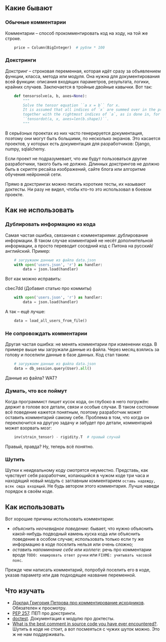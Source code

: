 ## Какие бывают

### Обычные комментарии

Комментарии – способ прокомментировать код на ходу, на той же строке. 


```py
    price = Column(BigInteger)  # рубли * 100
```

### Докстринги

Докстринг – строковая переменная, которая идёт сразу за объявлением функции, класса, метода или модуля.
Она нужна для документирования всей функции: описания входящих параметров, результата, логики, крайних случаев.
Заключается в тройные двойные кавычки. Вот так:


```py
    def tensorsolve(a, b, axes=None):
        """
        Solve the tensor equation ``a x = b`` for x.
        It is assumed that all indices of `x` are summed over in the product,
        together with the rightmost indices of `a`, as is done in, for example,
        ``tensordot(a, x, axes=len(b.shape))``.
        """
```
В серьёзных проектах из них часто генерируется документация, поэтому они могут быть большими, по несколько экранов.
Это касается проектов, у которых есть документация для разработчиков: Django, numpy, sqlalchemy.

Если проект не подразумевает, что им будут пользоваться другие разработчики, такого быть не должно.
Длинных докстрингов не должно быть в скрипте ресайза изображений, сайте блога или алгоритме обучения нейронной сети.

Прямо в докстрингах можно писать короткие тесты, их называют доктесты. Ни разу не видел, чтобы кто-то
это использовал в боевом проекте.


## Как не использовать


### Дублировать информацию из кода

Самая частая ошибка, связанная с комментариями: дублирование информации.
В таком случае комментарий не несёт дополнительной информации, а просто переводит соседний код
с Питона на русский/английский. Пример:


```py
    # загружаем данные из файла data.json
    with open('users.json', 'r') as handler:
        data = json.load(handler)
```
Вот как можно исправить:


cbec7dd (Добавил статью про коммиты)
```py
    with open('users.json', 'r') as handler:
        data = json.load(handler)
```
А так – ещё лучше:


```py
    data = load_all_users_from_file()
```

### Не сопровождать комментарии

Другая частая ошибка: не менять комментарии при изменении кода. В примере выше мы загружали данные из файла. 
Через месяц взялись за голову и поселили данные в базе данных. Код стал таким:


```py
    # загружаем данные из файла data.json
    data = db_session.query(User).all()
```
Данные из файла? WAT?


### Думать, что все поймут

Когда программист пишет кусок кода, он глубоко в него погружён: держит в голове все детали, связи и особые случаи.
В таком состоянии всё поведение кажется понятным, поэтому разработчик может оставить комментарий самому себе.
Проблема в том, что когда он переключится на другую задачу и забудет про детали, комментарий может взорвать мозг:


```py
    inv(strain_tensor) - rigidity.T  # правый случай
```
Правый, правда? Ну, теперь всё понятно.


### Шутить

Шутки к неидеальному коду смотрятся неуместно. Представь, как чувствует себя разработчик, копающийся в чужом
коде три часа и находящий новый модуль с заглавным комментарием `оставь надежду, всяк сюда входящий`.
Не будь автором этого комментария. Лучше наведи порядок в своём коде.


## Как использовать

Вот хорошие причины использовать комментарии:

- *объяснить неочевидное поведение*: бывает, что нужно объяснить какой-нибудь подводный камень куска кода
  или объяснить поведение в особом случае; использовать только если ту же информацию в коде поселить нельзя или
  очень сложно;
- *оставить напоминание себе или коллеге*: речь про комментарии вроде `TODO: кешировать ответ ручки`
  или `FIXME: учитывать часовой пояс`.

Прежде чем написать комментарий, попробуй поселить его в коде, указав параметр или дав подходящее название переменной.


## Что изучать

- [Доклад Григория Петрова про комментирование исходников](https://www.youtube.com/watch?v=-SRUctRR_4s). Обязателен к просмотру.
- [PEP 257](https://www.python.org/dev/peps/pep-0257/). ПЕП про докстринги.
- [doctest](https://docs.python.org/3.5/library/doctest.html). Документация к модулю про доктесты.
- [What is the best comment in source code you have ever encountered?](http://stackoverflow.com/questions/184618/). Шутить в коде не стоит, а вот посмеяться с чужих шуток можно. Это ж не нам поддерживать.
